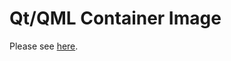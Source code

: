 # Qt/QML Container Image

Please see [here](https://github.com/kaka-lin/qt-template/tree/master/docker).
